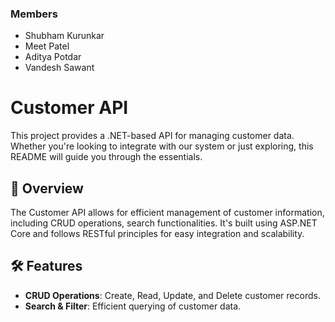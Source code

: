 ### Members
- Shubham Kurunkar 
- Meet Patel 
- Aditya Potdar 
- Vandesh Sawant 

# Customer API
This project provides a .NET-based API for managing customer data. Whether you're looking to integrate with our system or just exploring, this README will guide you through the essentials.

## 📂 Overview
The Customer API allows for efficient management of customer information, including CRUD operations, search functionalities. It's built using ASP.NET Core and follows RESTful principles for easy integration and scalability.

## 🛠️ Features
- **CRUD Operations**: Create, Read, Update, and Delete customer records.
- **Search & Filter**: Efficient querying of customer data.
